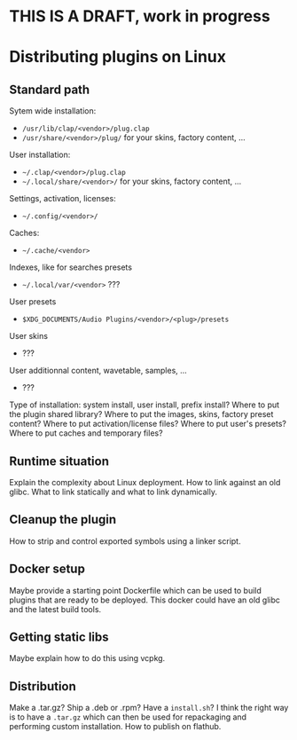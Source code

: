 # THIS IS A DRAFT, work in progress

# Distributing plugins on Linux

## Standard path

Sytem wide installation:
- `/usr/lib/clap/<vendor>/plug.clap`
- `/usr/share/<vendor>/plug/` for your skins, factory content, ...

User installation:
- `~/.clap/<vendor>/plug.clap`
- `~/.local/share/<vendor>/`  for your skins, factory content, ...

Settings, activation, licenses:
- `~/.config/<vendor>/`

Caches:
- `~/.cache/<vendor>`

Indexes, like for searches presets
- `~/.local/var/<vendor>` ???

User presets
- `$XDG_DOCUMENTS/Audio Plugins/<vendor>/<plug>/presets`

User skins
- ???

User additionnal content, wavetable, samples, ...
- ???

Type of installation: system install, user install, prefix install?
Where to put the plugin shared library?
Where to put the images, skins, factory preset content?
Where to put activation/license files?
Where to put user's presets?
Where to put caches and temporary files?

## Runtime situation

Explain the complexity about Linux deployment.
How to link against an old glibc.
What to link statically and what to link dynamically.

## Cleanup the plugin

How to strip and control exported symbols using a linker script.

## Docker setup

Maybe provide a starting point Dockerfile which can be used to build plugins that are ready to be deployed.
This docker could have an old glibc and the latest build tools.

## Getting static libs

Maybe explain how to do this using vcpkg.

## Distribution

Make a .tar.gz? Ship a .deb or .rpm? Have a `install.sh`?
I think the right way is to have a `.tar.gz` which can then be used for repackaging and performing custom installation.
How to publish on flathub.
